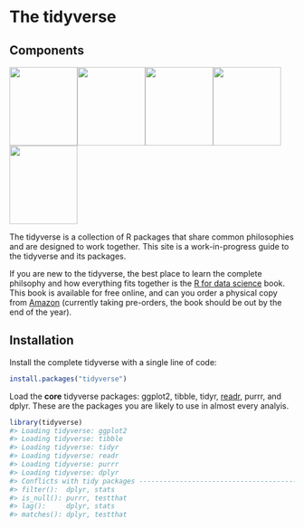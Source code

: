 
<!-- README.md is generated from README.Rmd. Please edit that file -->
<style>
small.tidyverse {display: none;}
.navbar .navbar-brand {
  font-size: 50px;
  padding: 10px 0 0 0;
  background-image: none;
}
.navbar {
  height: 80px;
}
body {
  position: relative;
  padding-top: 100px;
}
</style>
The tidyverse
=============

Components
----------

<a href='http://forcats.tidyverse.org'><img src='http://forcats.tidyverse.org/logo.png' width='120' height='139' /></a><a href='http://ggplot2.tidyverse.org'><img src='http://ggplot2.tidyverse.org/logo.png' width='120' height='139' /></a><a href='http://haven.tidyverse.org'><img src='http://haven.tidyverse.org/logo.png' width='120' height='139' /></a><a href='http://readr.tidyverse.org'><img src='http://readr.tidyverse.org/logo.png' width='120' height='139' /></a><a href='http://stringr.tidyverse.org'><img src='http://stringr.tidyverse.org/logo.png' width='120' height='139' /></a>

The tidyverse is a collection of R packages that share common philosophies and are designed to work together. This site is a work-in-progress guide to the tidyverse and its packages.

If you are new to the tidyverse, the best place to learn the complete philsophy and how everything fits together is the [R for data science](http://r4ds.had.co.nz/) book. This book is available for free online, and can you order a physical copy from [Amazon](http://amzn.to/2aHLAQ1) (currently taking pre-orders, the book should be out by the end of the year).

Installation
------------

Install the complete tidyverse with a single line of code:

``` r
install.packages("tidyverse")
```

Load the **core** tidyverse packages: ggplot2, tibble, tidyr, [readr](http://readr.tidyverse.org), purrr, and dplyr. These are the packages you are likely to use in almost every analyis.

``` r
library(tidyverse)
#> Loading tidyverse: ggplot2
#> Loading tidyverse: tibble
#> Loading tidyverse: tidyr
#> Loading tidyverse: readr
#> Loading tidyverse: purrr
#> Loading tidyverse: dplyr
#> Conflicts with tidy packages ----------------------------------------------
#> filter():  dplyr, stats
#> is_null(): purrr, testthat
#> lag():     dplyr, stats
#> matches(): dplyr, testthat
```
